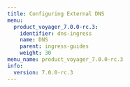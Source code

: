 ```yaml
---
title: Configuring External DNS
menu:
  product_voyager_7.0.0-rc.3:
    identifier: dns-ingress
    name: DNS
    parent: ingress-guides
    weight: 30
menu_name: product_voyager_7.0.0-rc.3
info:
  version: 7.0.0-rc.3
---
```


